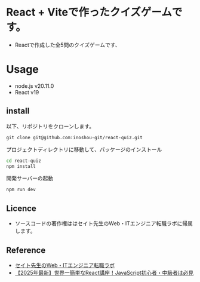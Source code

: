 # React + Viteで作ったクイズゲームです。

- Reactで作成した全5問のクイズゲームです、

# Usage

- node.js v20.11.0
- React v19

## install

以下、リポジトリをクローンします。

```git
git clone git@github.com:inoshou-git/react-quiz.git
```

プロジェクトディレクトリに移動して、パッケージのインストール

```bash
cd react-quiz
npm install
```

開発サーバーの起動

```bash
npm run dev
```

## Licence
- ソースコードの著作権ははセイト先生のWeb・ITエンジニア転職ラボに帰属します。

## Reference
- [セイト先生のWeb・ITエンジニア転職ラボ](https://www.youtube.com/@webit7652)
- [【2025年最新】世界一簡単なReact講座！JavaScript初心者・中級者は必見](https://www.youtube.com/watch?v=TgU-FT2WdS4&t=8368s)
